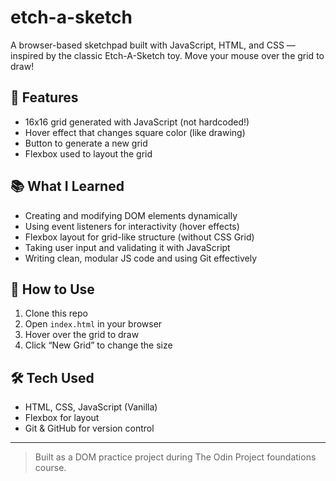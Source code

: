 # etch-a-sketch

A browser-based sketchpad built with JavaScript, HTML, and CSS — inspired by the classic Etch-A-Sketch toy. Move your mouse over the grid to draw!

## 🔧 Features

- 16x16 grid generated with JavaScript (not hardcoded!)
- Hover effect that changes square color (like drawing)
- Button to generate a new grid
- Flexbox used to layout the grid

## 📚 What I Learned

- Creating and modifying DOM elements dynamically
- Using event listeners for interactivity (hover effects)
- Flexbox layout for grid-like structure (without CSS Grid)
- Taking user input and validating it with JavaScript
- Writing clean, modular JS code and using Git effectively

## 🚀 How to Use

1. Clone this repo
2. Open `index.html` in your browser
3. Hover over the grid to draw
4. Click “New Grid” to change the size

## 🛠 Tech Used

- HTML, CSS, JavaScript (Vanilla)
- Flexbox for layout
- Git & GitHub for version control

---

> Built as a DOM practice project during The Odin Project foundations course.
